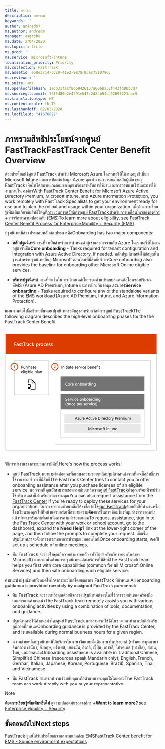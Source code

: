 ```yaml
---
title: ภาพรวม
description: ภาพรวม
keywords: ''
author: andredm7
ms.author: andredm
manager: angrobe
ms.date: 2/04/2020
ms.topic: article
ms.prod: ''
ms.service: microsoft-intune
localization_priority: Priority
ms.collection: FastTrack
ms.assetid: e60e3714-5120-41e2-9878-83ac75107967
ms.reviewer: ''
ms.suite: ems
ms.openlocfilehash: 1e1b31facf8d69426157a006ba32f443fd0bb3d7
ms.sourcegitcommit: 7365d80b2e4291e547c2d84b94da02697221abc9
ms.translationtype: MT
ms.contentlocale: th-TH
ms.lasthandoff: 02/03/2020
ms.locfileid: "41676629"
---
```

# <a name="fasttrack-center-benefit-overview"></a><span data-ttu-id="6a4c3-103">ภาพรวมสิทธิประโยชน์จากศูนย์ FastTrack</span><span class="sxs-lookup"><span data-stu-id="6a4c3-103">FastTrack Center Benefit Overview</span></span>

<span data-ttu-id="6a4c3-104">ด้วยประโยชน์ที่ศูนย์ FastTrack สำหรับ Microsoft Azure ไดเรกทอรีที่ใช้งานอยู่พรีเมี่ยม Microsoft Intune และการป้องกันข้อมูล Azure คุณทำงานจากระยะไกลกับผู้เชี่ยวชาญ FastTrack เพื่อให้ได้สภาพแวดล้อมของคุณพร้อมสำหรับการใช้งานและการวางแผนไวร์และการใช้งานภายใน องค์กร</span><span class="sxs-lookup"><span data-stu-id="6a4c3-104">With FastTrack Center Benefit for Microsoft Azure Active Directory Premium, Microsoft Intune, and Azure Information Protection, you work remotely with FastTrack Specialists to get your environment ready for use and to plan the rollout and usage within your organization.</span></span> <span data-ttu-id="6a4c3-105">เมื่อต้องการเรียนรู้เพิ่มเติมเกี่ยวกับสิทธิ์ให้ดูที่[กระบวนการสวัสดิการศูนย์ FastTrack สำหรับการเคลื่อนไหวขององค์กร + การรักษาความปลอดภัย (EMS)](EMS-fasttrack-process.md)</span><span class="sxs-lookup"><span data-stu-id="6a4c3-105">To learn more about eligibility, see [FastTrack Center Benefit Process for Enterprise Mobility + Security (EMS)](EMS-fasttrack-process.md).</span></span>

<span data-ttu-id="6a4c3-106">ปฐมนิเทศมีส่วนประกอบหลักสองประการคือ</span><span class="sxs-lookup"><span data-stu-id="6a4c3-106">Onboarding has two major components:</span></span>

-   <span data-ttu-id="6a4c3-107">**หลักปฐมนิเทศ**-งานที่จำเป็นสำหรับการกำหนดค่าผู้เช่าและการรวมกับ Azure ไดเรกทอรีที่ใช้งานอยู่ถ้าจำเป็น</span><span class="sxs-lookup"><span data-stu-id="6a4c3-107">**Core onboarding** - Tasks required for tenant configuration and integration with Azure Active Directory, if needed.</span></span> <span data-ttu-id="6a4c3-108">หลักปฐมนิเทศยังให้ข้อมูลพื้นฐานสำหรับปฐมนิเทศอื่นๆ Microsoft ออนไลน์ที่มีสิทธิ์บริการ</span><span class="sxs-lookup"><span data-stu-id="6a4c3-108">Core onboarding also provides the baseline for onboarding other Microsoft Online eligible services.</span></span>

-   <span data-ttu-id="6a4c3-109">**บริการปฐมนิเทศ**-งานที่จำเป็นในการกำหนดค่าใดๆของตัวแปรแบบสแตนด์อโลนของปริมาณ EMS (Azure AD Premium, Intune และการป้องกันข้อมูล azure)</span><span class="sxs-lookup"><span data-stu-id="6a4c3-109">**Service onboarding** - Tasks required to configure any of the standalone variants of the EMS workload (Azure AD Premium, Intune, and Azure Information Protection).</span></span>

<span data-ttu-id="6a4c3-110">แผนภาพต่อไปนี้อธิบายขั้นตอนปฐมนิเทศระดับสูงสำหรับสวัสดิการศูนย์ FastTrack</span><span class="sxs-lookup"><span data-stu-id="6a4c3-110">The following diagram describes the high-level onboarding phases for the the FastTrack Center Benefit.</span></span>

![ขั้นตอนปฐมนิเทศระดับสูงของการใช้ประโยชน์จากศูนย์ FastTrack](./media/ft-onboarding-process.png)

<span data-ttu-id="6a4c3-112">วิธีการทำงานของกระบวนการมีดังนี้</span><span class="sxs-lookup"><span data-stu-id="6a4c3-112">Here's how the process works:</span></span>

- <span data-ttu-id="6a4c3-113">ศูนย์ FastTrack พยายามติดต่อคุณเพื่อเสนอความช่วยเหลือปฐมนิเทศหลังจากที่คุณซื้อสิทธิ์การใช้งานของบริการที่มีสิทธิ์</span><span class="sxs-lookup"><span data-stu-id="6a4c3-113">The FastTrack Center tries to contact you to offer onboarding assistance after you purchase licenses of an eligible service.</span></span> <span data-ttu-id="6a4c3-114">นอกจากนี้คุณยังสามารถขอความช่วยเหลือจาก[ศูนย์ FastTrack](https://go.microsoft.com/fwlink/?linkid=780698)ถ้าคุณพร้อมที่จะปรับใช้บริการเหล่านี้สำหรับองค์กรของคุณ</span><span class="sxs-lookup"><span data-stu-id="6a4c3-114">You can also request assistance from the [FastTrack Center](https://go.microsoft.com/fwlink/?linkid=780698) if you're ready to deploy these services for your organization.</span></span> <span data-ttu-id="6a4c3-115">ในการขอความช่วยเหลือให้ลงชื่อเข้าใช้[ศูนย์ FastTrack](https://go.microsoft.com/fwlink/?linkid=780698)ด้วยบัญชีที่ทำงานหรือโรงเรียนของคุณไปที่หน้าแดชบอร์ดเพื่อขยายความ**ต้อง**การในการเชื่อมโยงที่มุมล่างขวาของหน้าแล้วทำตามพร้อมท์เพื่อดำเนินการตามคำขอของคุณ</span><span class="sxs-lookup"><span data-stu-id="6a4c3-115">To request assistance, sign in to the [FastTrack Center](https://go.microsoft.com/fwlink/?linkid=780698) with your work or school account, go to the dashboard, expand the **Need Help?** link at the lower-right corner of the page, and then follow the prompts to complete your request.</span></span> <span data-ttu-id="6a4c3-116">เมื่อเริ่มปฐมนิเทศเราจะตั้งตารางเวลาของการประชุมแบบออนไลน์</span><span class="sxs-lookup"><span data-stu-id="6a4c3-116">Once onboarding starts, we’ll set up a schedule of online meetings.</span></span>

-   <span data-ttu-id="6a4c3-117">ทีม FastTrack จะช่วยให้คุณมีความสามารถหลัก (ทั่วไปสำหรับบริการออนไลน์ของ Microsoft) และจากนั้นด้วยการปฐมนิเทศแต่ละบริการที่มีสิทธิ์</span><span class="sxs-lookup"><span data-stu-id="6a4c3-117">The FastTrack team helps you first with core capabilities (common for all Microsoft Online Services) and then with onboarding each eligible service.</span></span>

<span data-ttu-id="6a4c3-118">คำแนะนำปฐมนิเทศทั้งหมดให้ไว้จากระยะไกลโดยบุคลากร FastTrack ที่กำหนด:</span><span class="sxs-lookup"><span data-stu-id="6a4c3-118">All onboarding guidance is provided remotely by assigned FastTrack personnel:</span></span>

-   <span data-ttu-id="6a4c3-119">ทีม FastTrack จะช่วยเหลือคุณด้วยกิจกรรมปฐมนิเทศต่างๆโดยใช้การรวมกันของเครื่องมือเอกสารและคำแนะนำ</span><span class="sxs-lookup"><span data-stu-id="6a4c3-119">The FastTrack team remotely assists you with various onboarding activities by using a combination of tools, documentation, and guidance.</span></span>

-   <span data-ttu-id="6a4c3-120">ปฐมนิเทศจะให้คำแนะนำโดยศูนย์ FastTrack และสามารถใช้ได้ในช่วงเวลาทำการปกติสำหรับภูมิภาคที่กำหนด</span><span class="sxs-lookup"><span data-stu-id="6a4c3-120">Onboarding guidance is provided by the FastTrack Center, and is available during normal business hours for a given region.</span></span>

-   <span data-ttu-id="6a4c3-121">ความช่วยเหลือปฐมนิเทศมีให้บริการในภาษาจีนแบบดั้งเดิมภาษาจีนประยุกต์ (ทรัพยากรพูดภาษาจีนกลางเท่านั้น), อังกฤษ, ฝรั่งเศส, เยอรมัน, อิตาลี, ญี่ปุ่น, เกาหลี, โปรตุเกส (บราซิล), สเปน, ไทย, และเวียดนาม</span><span class="sxs-lookup"><span data-stu-id="6a4c3-121">Onboarding assistance is available in Traditional Chinese, Simplified Chinese (resources speak Mandarin only), English, French, German, Italian, Japanese, Korean, Portuguese (Brazil), Spanish, Thai, and Vietnamese.</span></span>

-   <span data-ttu-id="6a4c3-122">ทีม FastTrack สามารถทำงานร่วมกับคุณหรือตัวแทนของคุณได้โดยตรง</span><span class="sxs-lookup"><span data-stu-id="6a4c3-122">The FastTrack team can work directly with you or your representative.</span></span>

> [!NOTE]
> <span data-ttu-id="6a4c3-123">**ต้องการเรียนรู้เพิ่มเติมหรือไม่** ดู[ความปลอดภัยขององค์กร +](https://www.microsoft.com/cloud-platform/enterprise-mobility)</span><span class="sxs-lookup"><span data-stu-id="6a4c3-123">**Want to learn more?** see [Enterprise Mobility + Security](https://www.microsoft.com/cloud-platform/enterprise-mobility).</span></span>

## <a name="next-steps"></a><span data-ttu-id="6a4c3-124">ขั้นตอนถัดไป</span><span class="sxs-lookup"><span data-stu-id="6a4c3-124">Next steps</span></span>

[<span data-ttu-id="6a4c3-125">FastTrack ศูนย์ได้รับประโยชน์จากสภาพแวดล้อม EMS</span><span class="sxs-lookup"><span data-stu-id="6a4c3-125">FastTrack Center benefit for EMS - Source environment expectations</span></span>](EMS-source-environment-expectations.md)
